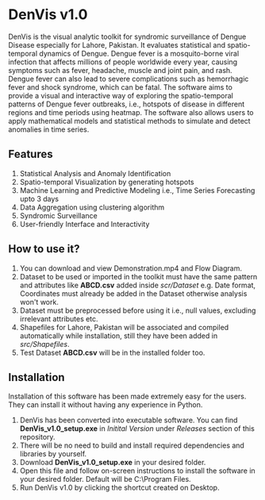 # DenVis v1.0

DenVis is the visual analytic toolkit for syndromic surveillance of Dengue Disease especially for Lahore, Pakistan. It evaluates statistical and spatio-temporal dynamics of Dengue. Dengue fever is a mosquito-borne viral infection that affects millions of people worldwide every year, causing symptoms such as fever, headache, muscle and joint pain, and rash. Dengue fever can also lead to severe complications such as hemorrhagic fever and shock syndrome, which can be fatal. The software aims to provide a visual and interactive way of exploring the spatio-temporal patterns of Dengue fever outbreaks, i.e., hotspots of disease in different regions and time periods using heatmap. The software also allows users to apply mathematical models and statistical methods to simulate and detect anomalies in time series.

## Features

1. Statistical Analysis and Anomaly Identification
2. Spatio-temporal Visualization by generating hotspots
3. Machine Learning and Predictive Modeling i.e., Time Series Forecasting upto 3 days
4. Data Aggregation using clustering algorithm
5. Syndromic Surveillance
6. User-friendly Interface and Interactivity

## How to use it?

1. You can download and view Demonstration.mp4 and Flow Diagram.
2. Dataset to be used or imported in the toolkit must have the same pattern and attributes like **ABCD.csv** added inside _scr/Dataset_ e.g. Date format, Coordinates must already be added in the Dataset otherwise analysis won't work.
3. Dataset must be preprocessed before using it i.e., null values, excluding irrelevant attributes etc.
4. Shapefiles for Lahore, Pakistan will be associated and compiled automatically while installation, still they have been added in _src/Shapefiles_.
5. Test Dataset **ABCD.csv** will be in the installed folder too.

## Installation

Installation of this software has been made extremely easy for the users. They can install it without having any experience in Python.

1. DenVis has been converted into executable software. You can find **DenVis_v1.0_setup.exe** in _Initital Version_ under _Releases_ section of this repository.
2. There will be no need to build and install required dependencies and libraries by yourself. 
3. Download **DenVis_v1.0_setup.exe** in your desired folder.
4. Open this file and follow on-screen instructions to install the software in your desired folder. Default will be C:\Program Files.
5. Run DenVis v1.0 by clicking the shortcut created on Desktop.
